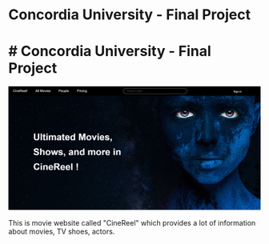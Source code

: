 # Concordia University - Final Project

<h1># Concordia University - Final Project</h1>

<img src="client\src\Assets\01.png" alt="HomePage" title="Optional title">

This is movie website called "CineReel" which provides a lot of information about movies, TV shoes, actors.
